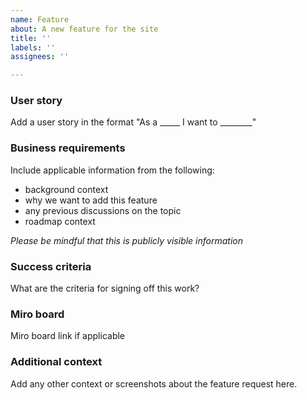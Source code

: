 ```yaml
---
name: Feature
about: A new feature for the site
title: ''
labels: ''
assignees: ''

---
```


### User story
Add a user story in the format "As a _____ I want to ________"

### Business requirements
Include applicable information from the following:
- background context
- why we want to add this feature
- any previous discussions on the topic
- roadmap context

*Please be mindful that this is publicly visible information*

### Success criteria
What are the criteria for signing off this work?

### Miro board
Miro board link if applicable

### Additional context
Add any other context or screenshots about the feature request here.
